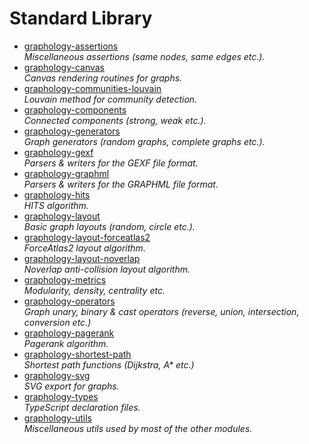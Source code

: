 # Standard Library

* [graphology-assertions](https://github.com/graphology/graphology-assertions#readme)<br>*Miscellaneous assertions (same nodes, same edges etc.).*
* [graphology-canvas](https://github.com/graphology/graphology-canvas#readme)<br>*Canvas rendering routines for graphs.*
* [graphology-communities-louvain](https://github.com/graphology/graphology-communities-louvain#readme)<br>*Louvain method for community detection.*
* [graphology-components](https://github.com/graphology/graphology-components#readme)<br>*Connected components (strong, weak etc.).*
* [graphology-generators](https://github.com/graphology/graphology-generators#readme)<br>*Graph generators (random graphs, complete graphs etc.).*
* [graphology-gexf](https://github.com/graphology/graphology-gexf#readme)<br>*Parsers & writers for the GEXF file format.*
* [graphology-graphml](https://github.com/graphology/graphology-graphml#readme)<br>*Parsers & writers for the GRAPHML file format.*
* [graphology-hits](https://github.com/graphology/graphology-hits#readme)<br>*HITS algorithm.*
* [graphology-layout](https://github.com/graphology/graphology-layout#readme)<br>*Basic graph layouts (random, circle etc.).*
* [graphology-layout-forceatlas2](https://github.com/graphology/graphology-layout-forceatlas2#readme)<br>*ForceAtlas2 layout algorithm.*
* [graphology-layout-noverlap](https://github.com/graphology/graphology-layout-noverlap#readme)<br>*Noverlap anti-collision layout algorithm.*
* [graphology-metrics](https://github.com/graphology/graphology-metrics#readme)<br>*Modularity, density, centrality etc.*
* [graphology-operators](https://github.com/graphology/graphology-operators#readme)<br>*Graph unary, binary & cast operators (reverse, union, intersection, conversion etc.)*
* [graphology-pagerank](https://github.com/graphology/graphology-pagerank#readme)<br>*Pagerank algorithm.*
* [graphology-shortest-path](https://github.com/graphology/graphology-shortest-path#readme)<br>*Shortest path functions (Dijkstra, A&ast; etc.)*
* [graphology-svg](https://github.com/graphology/graphology-svg#readme)<br>*SVG export for graphs.*
* [graphology-types](https://github.com/graphology/graphology-types#readme)<br>*TypeScript declaration files.*
* [graphology-utils](https://github.com/graphology/graphology-utils#readme)<br>*Miscellaneous utils used by most of the other modules.*
